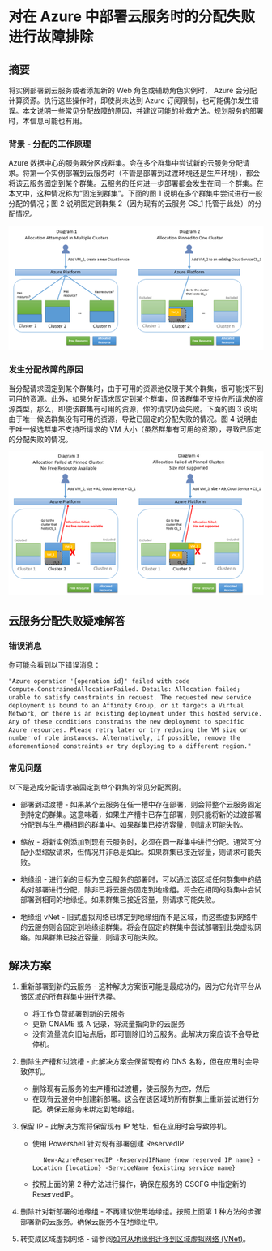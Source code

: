 <properties
	pageTitle="排除云服务分配故障 | Microsoft Azure"
	description="对在 Azure 中部署云服务时的分配失败进行故障排除"
	services="azure-service-management, cloud-services"
	documentationCenter=""
	authors="kenazk"
	manager="drewm"
	editor=""
	tags="top-support-issue"/>

<tags
	ms.service="cloud-services"
	ms.date="4/6/2017"
	wacn.date="05/22/2017"/>



# 对在 Azure 中部署云服务时的分配失败进行故障排除

## 摘要
将实例部署到云服务或者添加新的 Web 角色或辅助角色实例时， Azure 会分配计算资源。执行这些操作时，即使尚未达到 Azure 订阅限制，也可能偶尔发生错误。本文说明一些常见分配故障的原因，并建议可能的补救方法。规划服务的部署时，本信息可能也有用。


### 背景 - 分配的工作原理
Azure 数据中心的服务器分区成群集。会在多个群集中尝试新的云服务分配请求。将第一个实例部署到云服务时（不管是部署到过渡环境还是生产环境），都会将该云服务固定到某个群集。云服务的任何进一步部署都会发生在同一个群集。在本文中，这种情况称为“固定到群集”。下面的图 1 说明在多个群集中尝试进行一般分配的情况；图 2 说明固定到群集 2（因为现有的云服务 CS\_1 托管于此处）的分配情况。

![分配图](./media/cloud-services-allocation-failure/Allocation1.png)

### 发生分配故障的原因
当分配请求固定到某个群集时，由于可用的资源池仅限于某个群集，很可能找不到可用的资源。此外，如果分配请求固定到某个群集，但该群集不支持你所请求的资源类型，那么，即使该群集有可用的资源，你的请求仍会失败。下面的图 3 说明由于唯一候选群集没有可用的资源，导致已固定的分配失败的情况。图 4 说明由于唯一候选群集不支持所请求的 VM 大小（虽然群集有可用的资源），导致已固定的分配失败的情况。

![固定分配故障](./media/cloud-services-allocation-failure/Allocation2.png)

## 云服务分配失败疑难解答
### 错误消息
你可能会看到以下错误消息：

	"Azure operation '{operation id}' failed with code Compute.ConstrainedAllocationFailed. Details: Allocation failed; unable to satisfy constraints in request. The requested new service deployment is bound to an Affinity Group, or it targets a Virtual Network, or there is an existing deployment under this hosted service. Any of these conditions constrains the new deployment to specific Azure resources. Please retry later or try reducing the VM size or number of role instances. Alternatively, if possible, remove the aforementioned constraints or try deploying to a different region."

### 常见问题
以下是造成分配请求被固定到单个群集的常见分配案例。

- 部署到过渡槽 - 如果某个云服务在任一槽中存在部署，则会将整个云服务固定到特定的群集。这意味着，如果生产槽中已存在部署，则只能将新的过渡部署分配到与生产槽相同的群集中。如果群集已接近容量，则请求可能失败。 
 
- 缩放 - 将新实例添加到现有云服务时，必须在同一群集中进行分配。通常可分配小型缩放请求，但情况并非总是如此。如果群集已接近容量，则请求可能失败。
	
- 地缘组 - 进行新的目标为空云服务的部署时，可以通过该区域任何群集中的结构对部署进行分配，除非已将云服务固定到地缘组。将会在相同的群集中尝试部署到相同的地缘组。如果群集已接近容量，则请求可能失败。
	
- 地缘组 vNet - 旧式虚拟网络已绑定到地缘组而不是区域，而这些虚拟网络中的云服务则会固定到地缘组群集。将会在固定的群集中尝试部署到此类虚拟网络。如果群集已接近容量，则请求可能失败。

## 解决方案

1. 重新部署到新的云服务 - 这种解决方案很可能是最成功的，因为它允许平台从该区域的所有群集中进行选择。
	
   - 将工作负荷部署到新的云服务  
   - 更新 CNAME 或 A 记录，将流量指向新的云服务
   - 没有流量流向旧站点后，即可删除旧的云服务。此解决方案应该不会导致停机。

2. 删除生产槽和过渡槽 - 此解决方案会保留现有的 DNS 名称，但在应用时会导致停机。
	
   - 删除现有云服务的生产槽和过渡槽，使云服务为空，然后 
   - 在现有云服务中创建新部署。这会在该区域的所有群集上重新尝试进行分配。确保云服务未绑定到地缘组。

3. 保留 IP - 此解决方案将保留现有 IP 地址，但在应用时会导致停机。
	
   - 使用 Powershell 针对现有部署创建 ReservedIP 

            New-AzureReservedIP -ReservedIPName {new reserved IP name} -Location {location} -ServiceName {existing service name}
		
   - 按照上面的第 2 种方法进行操作，确保在服务的 CSCFG 中指定新的 ReservedIP。

4. 删除针对新部署的地缘组 - 不再建议使用地缘组。按照上面第 1 种方法的步骤部署新的云服务。确保云服务不在地缘组中。

5. 转变成区域虚拟网络 - 请参阅[如何从地缘组迁移到区域虚拟网络 (VNet)](/documentation/articles/virtual-networks-migrate-to-regional-vnet/)。



<!---HONumber=Mooncake_1207_2015-->
<!--Update_Description:update meta properties-->

